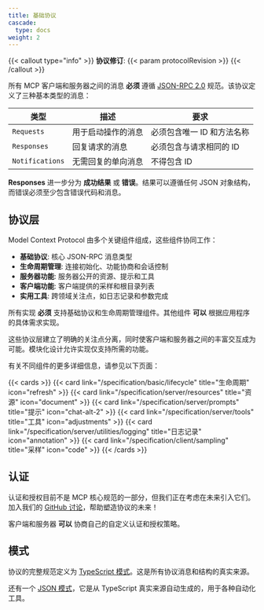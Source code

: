 ```yaml
---
title: 基础协议
cascade:
  type: docs
weight: 2
---
```


{{< callout type="info" >}}
**协议修订**: {{< param protocolRevision >}}
{{< /callout >}}

所有 MCP 客户端和服务器之间的消息 **必须** 遵循 [JSON-RPC 2.0](https://www.jsonrpc.org/specification) 规范。该协议定义了三种基本类型的消息：

| 类型           | 描述                                    | 要求                                      |
|----------------|----------------------------------------|-------------------------------------------|
| `Requests`     | 用于启动操作的消息                      | 必须包含唯一 ID 和方法名称                |
| `Responses`    | 回复请求的消息                          | 必须包含与请求相同的 ID                   |
| `Notifications`| 无需回复的单向消息                      | 不得包含 ID                               |

**Responses** 进一步分为 **成功结果** 或 **错误**。结果可以遵循任何 JSON 对象结构，而错误必须至少包含错误代码和消息。

## 协议层

Model Context Protocol 由多个关键组件组成，这些组件协同工作：

- **基础协议**: 核心 JSON-RPC 消息类型
- **生命周期管理**: 连接初始化、功能协商和会话控制
- **服务器功能**: 服务器公开的资源、提示和工具
- **客户端功能**: 客户端提供的采样和根目录列表
- **实用工具**: 跨领域关注点，如日志记录和参数完成

所有实现 **必须** 支持基础协议和生命周期管理组件。其他组件 **可以** 根据应用程序的具体需求实现。

这些协议层建立了明确的关注点分离，同时使客户端和服务器之间的丰富交互成为可能。模块化设计允许实现仅支持所需的功能。

有关不同组件的更多详细信息，请参见以下页面：

{{< cards >}}
  {{< card link="/specification/basic/lifecycle" title="生命周期" icon="refresh" >}}
  {{< card link="/specification/server/resources" title="资源" icon="document" >}}
  {{< card link="/specification/server/prompts" title="提示" icon="chat-alt-2" >}}
  {{< card link="/specification/server/tools" title="工具" icon="adjustments" >}}
  {{< card link="/specification/server/utilities/logging" title="日志记录" icon="annotation" >}}
  {{< card link="/specification/client/sampling" title="采样" icon="code" >}}
{{< /cards >}}

## 认证

认证和授权目前不是 MCP 核心规范的一部分，但我们正在考虑在未来引入它们。加入我们的 [GitHub 讨论](https://github.com/modelcontextprotocol/specification/discussions)，帮助塑造协议的未来！

客户端和服务器 **可以** 协商自己的自定义认证和授权策略。

## 模式

协议的完整规范定义为 [TypeScript 模式](http://github.com/modelcontextprotocol/specification/tree/main/schema/schema.ts)。这是所有协议消息和结构的真实来源。

还有一个 [JSON 模式](http://github.com/modelcontextprotocol/specification/tree/main/schema/schema.json)，它是从 TypeScript 真实来源自动生成的，用于各种自动化工具。
